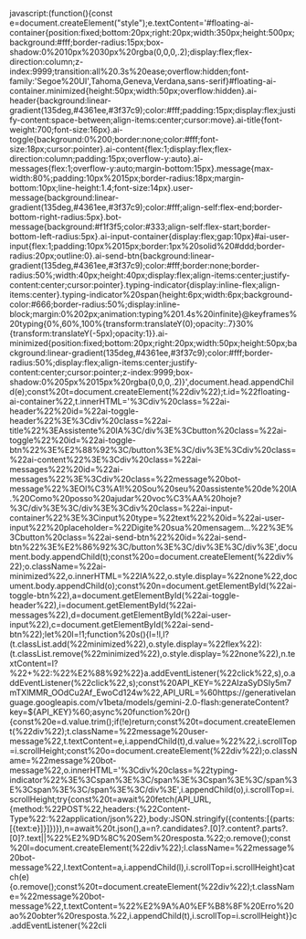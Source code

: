 javascript:(function(){const e=document.createElement("style");e.textContent='#floating-ai-container{position:fixed;bottom:20px;right:20px;width:350px;height:500px;background:#fff;border-radius:15px;box-shadow:0%2010px%2030px%20rgba(0,0,0,.2);display:flex;flex-direction:column;z-index:9999;transition:all%20.3s%20ease;overflow:hidden;font-family:\'Segoe%20UI\',Tahoma,Geneva,Verdana,sans-serif}#floating-ai-container.minimized{height:50px;width:50px;overflow:hidden}.ai-header{background:linear-gradient(135deg,#4361ee,#3f37c9);color:#fff;padding:15px;display:flex;justify-content:space-between;align-items:center;cursor:move}.ai-title{font-weight:700;font-size:16px}.ai-toggle{background:0%200;border:none;color:#fff;font-size:18px;cursor:pointer}.ai-content{flex:1;display:flex;flex-direction:column;padding:15px;overflow-y:auto}.ai-messages{flex:1;overflow-y:auto;margin-bottom:15px}.message{max-width:80%;padding:10px%2015px;border-radius:18px;margin-bottom:10px;line-height:1.4;font-size:14px}.user-message{background:linear-gradient(135deg,#4361ee,#3f37c9);color:#fff;align-self:flex-end;border-bottom-right-radius:5px}.bot-message{background:#f1f3f5;color:#333;align-self:flex-start;border-bottom-left-radius:5px}.ai-input-container{display:flex;gap:10px}#ai-user-input{flex:1;padding:10px%2015px;border:1px%20solid%20#ddd;border-radius:20px;outline:0}.ai-send-btn{background:linear-gradient(135deg,#4361ee,#3f37c9);color:#fff;border:none;border-radius:50%;width:40px;height:40px;display:flex;align-items:center;justify-content:center;cursor:pointer}.typing-indicator{display:inline-flex;align-items:center}.typing-indicator%20span{height:6px;width:6px;background-color:#666;border-radius:50%;display:inline-block;margin:0%202px;animation:typing%201.4s%20infinite}@keyframes%20typing{0%,60%,100%{transform:translateY(0);opacity:.7}30%{transform:translateY(-5px);opacity:1}}.ai-minimized{position:fixed;bottom:20px;right:20px;width:50px;height:50px;background:linear-gradient(135deg,#4361ee,#3f37c9);color:#fff;border-radius:50%;display:flex;align-items:center;justify-content:center;cursor:pointer;z-index:9999;box-shadow:0%205px%2015px%20rgba(0,0,0,.2)}',document.head.appendChild(e);const%20t=document.createElement(%22div%22);t.id=%22floating-ai-container%22,t.innerHTML='%3Cdiv%20class=%22ai-header%22%20id=%22ai-toggle-header%22%3E%3Cdiv%20class=%22ai-title%22%3EAssistente%20IA%3C/div%3E%3Cbutton%20class=%22ai-toggle%22%20id=%22ai-toggle-btn%22%3E%E2%88%92%3C/button%3E%3C/div%3E%3Cdiv%20class=%22ai-content%22%3E%3Cdiv%20class=%22ai-messages%22%20id=%22ai-messages%22%3E%3Cdiv%20class=%22message%20bot-message%22%3EOl%C3%A1!%20Sou%20seu%20assistente%20de%20IA.%20Como%20posso%20ajudar%20voc%C3%AA%20hoje?%3C/div%3E%3C/div%3E%3Cdiv%20class=%22ai-input-container%22%3E%3Cinput%20type=%22text%22%20id=%22ai-user-input%22%20placeholder=%22Digite%20sua%20mensagem...%22%3E%3Cbutton%20class=%22ai-send-btn%22%20id=%22ai-send-btn%22%3E%E2%86%92%3C/button%3E%3C/div%3E%3C/div%3E',document.body.appendChild(t);const%20o=document.createElement(%22div%22);o.className=%22ai-minimized%22,o.innerHTML=%22IA%22,o.style.display=%22none%22,document.body.appendChild(o);const%20n=document.getElementById(%22ai-toggle-btn%22),a=document.getElementById(%22ai-toggle-header%22),i=document.getElementById(%22ai-messages%22),d=document.getElementById(%22ai-user-input%22),c=document.getElementById(%22ai-send-btn%22);let%20l=!1;function%20s(){l=!l,l?(t.classList.add(%22minimized%22),o.style.display=%22flex%22):(t.classList.remove(%22minimized%22),o.style.display=%22none%22),n.textContent=l?%22+%22:%22%E2%88%92%22}a.addEventListener(%22click%22,s),o.addEventListener(%22click%22,s);const%20API_KEY=%22AIzaSyDSIy5m7mTXlMMR_OOdCu2Af_EwoCd124w%22,API_URL=%60https://generativelanguage.googleapis.com/v1beta/models/gemini-2.0-flash:generateContent?key=${API_KEY}%60;async%20function%20r(){const%20e=d.value.trim();if(!e)return;const%20t=document.createElement(%22div%22);t.className=%22message%20user-message%22,t.textContent=e,i.appendChild(t),d.value=%22%22,i.scrollTop=i.scrollHeight;const%20o=document.createElement(%22div%22);o.className=%22message%20bot-message%22,o.innerHTML='%3Cdiv%20class=%22typing-indicator%22%3E%3Cspan%3E%3C/span%3E%3Cspan%3E%3C/span%3E%3Cspan%3E%3C/span%3E%3C/div%3E',i.appendChild(o),i.scrollTop=i.scrollHeight;try{const%20t=await%20fetch(API_URL,{method:%22POST%22,headers:{%22Content-Type%22:%22application/json%22},body:JSON.stringify({contents:[{parts:[{text:e}]}]})}),n=await%20t.json(),a=n?.candidates?.[0]?.content?.parts?.[0]?.text||%22%E2%9D%8C%20Sem%20resposta.%22;o.remove();const%20l=document.createElement(%22div%22);l.className=%22message%20bot-message%22,l.textContent=a,i.appendChild(l),i.scrollTop=i.scrollHeight}catch(e){o.remove();const%20t=document.createElement(%22div%22);t.className=%22message%20bot-message%22,t.textContent=%22%E2%9A%A0%EF%B8%8F%20Erro%20ao%20obter%20resposta.%22,i.appendChild(t),i.scrollTop=i.scrollHeight}}c.addEventListener(%22cli
